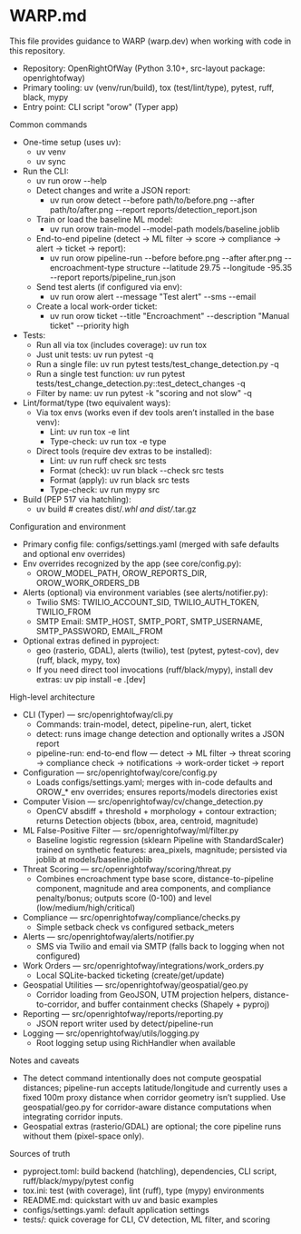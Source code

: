 # WARP.md

This file provides guidance to WARP (warp.dev) when working with code in this repository.

- Repository: OpenRightOfWay (Python 3.10+, src-layout package: openrightofway)
- Primary tooling: uv (venv/run/build), tox (test/lint/type), pytest, ruff, black, mypy
- Entry point: CLI script "orow" (Typer app)

Common commands
- One-time setup (uses uv):
  - uv venv
  - uv sync
- Run the CLI:
  - uv run orow --help
  - Detect changes and write a JSON report:
    - uv run orow detect --before path/to/before.png --after path/to/after.png --report reports/detection_report.json
  - Train or load the baseline ML model:
    - uv run orow train-model --model-path models/baseline.joblib
  - End-to-end pipeline (detect -> ML filter -> score -> compliance -> alert -> ticket -> report):
    - uv run orow pipeline-run --before before.png --after after.png --encroachment-type structure --latitude 29.75 --longitude -95.35 --report reports/pipeline_run.json
  - Send test alerts (if configured via env):
    - uv run orow alert --message "Test alert" --sms --email
  - Create a local work-order ticket:
    - uv run orow ticket --title "Encroachment" --description "Manual ticket" --priority high
- Tests:
  - Run all via tox (includes coverage): uv run tox
  - Just unit tests: uv run pytest -q
  - Run a single file: uv run pytest tests/test_change_detection.py -q
  - Run a single test function: uv run pytest tests/test_change_detection.py::test_detect_changes -q
  - Filter by name: uv run pytest -k "scoring and not slow" -q
- Lint/format/type (two equivalent ways):
  - Via tox envs (works even if dev tools aren’t installed in the base venv):
    - Lint: uv run tox -e lint
    - Type-check: uv run tox -e type
  - Direct tools (require dev extras to be installed):
    - Lint: uv run ruff check src tests
    - Format (check): uv run black --check src tests
    - Format (apply): uv run black src tests
    - Type-check: uv run mypy src
- Build (PEP 517 via hatchling):
  - uv build  # creates dist/*.whl and dist/*.tar.gz

Configuration and environment
- Primary config file: configs/settings.yaml (merged with safe defaults and optional env overrides)
- Env overrides recognized by the app (see core/config.py):
  - OROW_MODEL_PATH, OROW_REPORTS_DIR, OROW_WORK_ORDERS_DB
- Alerts (optional) via environment variables (see alerts/notifier.py):
  - Twilio SMS: TWILIO_ACCOUNT_SID, TWILIO_AUTH_TOKEN, TWILIO_FROM
  - SMTP Email: SMTP_HOST, SMTP_PORT, SMTP_USERNAME, SMTP_PASSWORD, EMAIL_FROM
- Optional extras defined in pyproject:
  - geo (rasterio, GDAL), alerts (twilio), test (pytest, pytest-cov), dev (ruff, black, mypy, tox)
  - If you need direct tool invocations (ruff/black/mypy), install dev extras: uv pip install -e .[dev]

High-level architecture
- CLI (Typer) — src/openrightofway/cli.py
  - Commands: train-model, detect, pipeline-run, alert, ticket
  - detect: runs image change detection and optionally writes a JSON report
  - pipeline-run: end-to-end flow — detect -> ML filter -> threat scoring -> compliance check -> notifications -> work-order ticket -> report
- Configuration — src/openrightofway/core/config.py
  - Loads configs/settings.yaml; merges with in-code defaults and OROW_* env overrides; ensures reports/models directories exist
- Computer Vision — src/openrightofway/cv/change_detection.py
  - OpenCV absdiff + threshold + morphology + contour extraction; returns Detection objects (bbox, area, centroid, magnitude)
- ML False-Positive Filter — src/openrightofway/ml/filter.py
  - Baseline logistic regression (sklearn Pipeline with StandardScaler) trained on synthetic features: area_pixels, magnitude; persisted via joblib at models/baseline.joblib
- Threat Scoring — src/openrightofway/scoring/threat.py
  - Combines encroachment type base score, distance-to-pipeline component, magnitude and area components, and compliance penalty/bonus; outputs score (0-100) and level (low/medium/high/critical)
- Compliance — src/openrightofway/compliance/checks.py
  - Simple setback check vs configured setback_meters
- Alerts — src/openrightofway/alerts/notifier.py
  - SMS via Twilio and email via SMTP (falls back to logging when not configured)
- Work Orders — src/openrightofway/integrations/work_orders.py
  - Local SQLite-backed ticketing (create/get/update)
- Geospatial Utilities — src/openrightofway/geospatial/geo.py
  - Corridor loading from GeoJSON, UTM projection helpers, distance-to-corridor, and buffer containment checks (Shapely + pyproj)
- Reporting — src/openrightofway/reports/reporting.py
  - JSON report writer used by detect/pipeline-run
- Logging — src/openrightofway/utils/logging.py
  - Root logging setup using RichHandler when available

Notes and caveats
- The detect command intentionally does not compute geospatial distances; pipeline-run accepts latitude/longitude and currently uses a fixed 100m proxy distance when corridor geometry isn’t supplied. Use geospatial/geo.py for corridor-aware distance computations when integrating corridor inputs.
- Geospatial extras (rasterio/GDAL) are optional; the core pipeline runs without them (pixel-space only).

Sources of truth
- pyproject.toml: build backend (hatchling), dependencies, CLI script, ruff/black/mypy/pytest config
- tox.ini: test (with coverage), lint (ruff), type (mypy) environments
- README.md: quickstart with uv and basic examples
- configs/settings.yaml: default application settings
- tests/: quick coverage for CLI, CV detection, ML filter, and scoring

